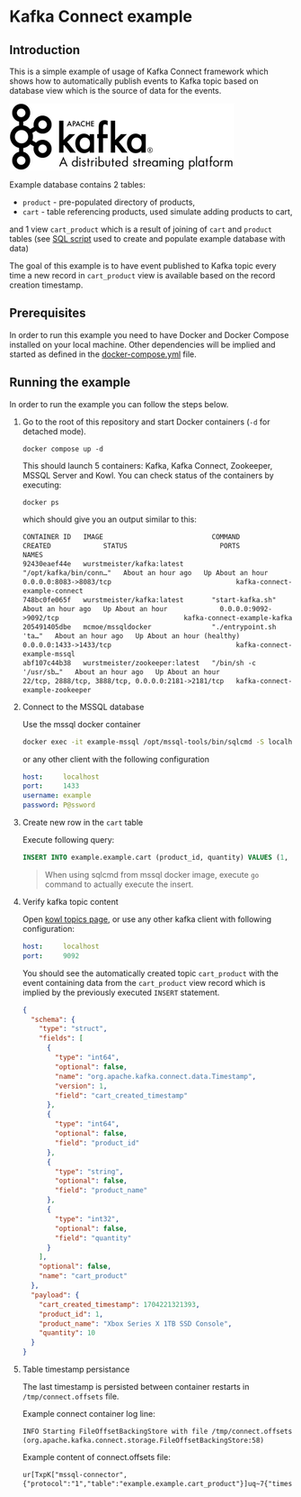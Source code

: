 # Kafka Connect example

## <a name="introduction"></a>Introduction

This is a simple example of usage of Kafka Connect framework which shows how to automatically publish events to Kafka topic 
based on database view which is the source of data for the events.

![Kafka logo](images/kafka-logo.png)

Example database contains 2 tables:

* `product` - pre-populated directory of products,
* `cart` - table referencing products, used simulate adding products to cart,

and 1 view `cart_product` which is a result of joining of `cart` and `product` tables 
(see [SQL script](setup/setup-mssql.sql) used to create and populate example database with data)

The goal of this example is to have event published to Kafka topic every time a new record in `cart_product` 
view is available based on the record creation timestamp.

## <a name="prerequisites"></a>Prerequisites

In order to run this example you need to have Docker and Docker Compose installed on your local machine. Other
dependencies will be implied and started as defined in the [docker-compose.yml](docker-compose.yml) file.

## <a name="running-the-example"></a>Running the example

In order to run the example you can follow the steps below.

1. Go to the root of this repository and start Docker containers (`-d` for detached mode).

    ```shell
    docker compose up -d
    ```

    This should launch 5 containers: Kafka, Kafka Connect, Zookeeper, MSSQL Server and Kowl.
    You can check status of the containers by executing:

    ```shell
    docker ps
    ```

    which should give you an output similar to this:

    ```shell
    CONTAINER ID   IMAGE                           COMMAND                  CREATED             STATUS                       PORTS                                                NAMES
    92430eaef44e   wurstmeister/kafka:latest       "/opt/kafka/bin/conn…"   About an hour ago   Up About an hour             0.0.0.0:8083->8083/tcp                               kafka-connect-example-connect
    748bc0fe065f   wurstmeister/kafka:latest       "start-kafka.sh"         About an hour ago   Up About an hour             0.0.0.0:9092->9092/tcp                               kafka-connect-example-kafka
    205491405dbe   mcmoe/mssqldocker               "./entrypoint.sh 'ta…"   About an hour ago   Up About an hour (healthy)   0.0.0.0:1433->1433/tcp                               kafka-connect-example-mssql
    abf107c44b38   wurstmeister/zookeeper:latest   "/bin/sh -c '/usr/sb…"   About an hour ago   Up About an hour             22/tcp, 2888/tcp, 3888/tcp, 0.0.0.0:2181->2181/tcp   kafka-connect-example-zookeeper
    ```

1. Connect to the MSSQL database

    Use the mssql docker container

    ```sh
    docker exec -it example-mssql /opt/mssql-tools/bin/sqlcmd -S localhost -U example -P "P@ssword"
    ```

    or any other client with the following configuration

    ```yaml
    host:     localhost
    port:     1433
    username: example
    password: P@ssword
    ```

1. Create new row in the `cart` table

    Execute following query:

    ```sql
    INSERT INTO example.example.cart (product_id, quantity) VALUES (1, 10);
    ```

    > When using sqlcmd from mssql docker image, execute `go` command to actually execute the insert.

1. Verify kafka topic content

    Open [kowl topics page](http://localhost:8085/topics), or use any other kafka client with following configuration:

    ```yaml
    host:     localhost
    port:     9092
    ```

    You should see the automatically created topic `cart_product` with the event containing data from the
    `cart_product` view record which is implied by the previously executed `INSERT` statement.

    ```json
    {
      "schema": {
        "type": "struct",
        "fields": [
          {
            "type": "int64",
            "optional": false,
            "name": "org.apache.kafka.connect.data.Timestamp",
            "version": 1,
            "field": "cart_created_timestamp"
          },
          {
            "type": "int64",
            "optional": false,
            "field": "product_id"
          },
          {
            "type": "string",
            "optional": false,
            "field": "product_name"
          },
          {
            "type": "int32",
            "optional": false,
            "field": "quantity"
          }
        ],
        "optional": false,
        "name": "cart_product"
      },
      "payload": {
        "cart_created_timestamp": 1704221321393,
        "product_id": 1,
        "product_name": "Xbox Series X 1TB SSD Console",
        "quantity": 10
      }
    }
    ```

1. Table timestamp persistance

    The last timestamp is persisted between container restarts in `/tmp/connect.offsets` file.

    Example connect container log line:

    ```text
    INFO Starting FileOffsetBackingStore with file /tmp/connect.offsets (org.apache.kafka.connect.storage.FileOffsetBackingStore:58)
    ```

    Example content of connect.offsets file:

    ```text
    ur[TxpK["mssql-connector",{"protocol":"1","table":"example.example.cart_product"}]uq~7{"timestamp_nanos":410000000,"timestamp":1704899400410}x
    ```
